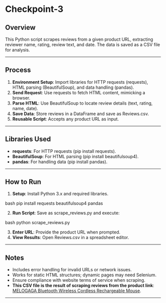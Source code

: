 # Checkpoint-3

## Overview

This Python script scrapes reviews from a given product URL, extracting reviewer name, rating, review text, and date. The data is saved as a CSV file for analysis.

---

## Process

1. **Environment Setup**: Import libraries for HTTP requests (requests), HTML parsing (BeautifulSoup), and data handling (pandas).
2. **Send Request**: Use requests to fetch HTML content, mimicking a browser.
3. **Parse HTML**: Use BeautifulSoup to locate review details (text, rating, name, date).
4. **Save Data**: Store reviews in a DataFrame and save as Reviews.csv.
5. **Reusable Script**: Accepts any product URL as input.

---

## Libraries Used

- **requests**: For HTTP requests (pip install requests).
- **BeautifulSoup**: For HTML parsing (pip install beautifulsoup4).
- **pandas**: For handling data (pip install pandas).

---

## How to Run

1. **Setup**: Install Python 3.x and required libraries.
   
bash
   pip install requests beautifulsoup4 pandas

2. **Run Script**: Save as scrape_reviews.py and execute:
   
bash
   python scrape_reviews.py

3. **Enter URL**: Provide the product URL when prompted.
4. **View Results**: Open Reviews.csv in a spreadsheet editor.

---

## Notes

- Includes error handling for invalid URLs or network issues.
- Works for static HTML structures; dynamic pages may need Selenium.
- Ensure compliance with website terms of service when scraping.
- **This CSV file is the result of scraping reviews from the product link**: [MELOGAGA Bluetooth Wireless Cordless Rechargeable Mouse](https://www.amazon.com/MELOGAGA-Bluetooth-Wireless-Cordless-Rechargeable/dp/B0DK7SPK6T/ref=sr_1_5?_encoding=UTF8&content-id=amzn1.sym.12129333-2117-4490-9c17-6d31baf0582a&dib=eyJ2IjoiMSJ9.gfAyBOD1LGYUxsD6p4bPCxpYVW8cP5sZ12qMIUi5XcERzhBLQyTsh-ruobn6jM2jEalRrpLsABaNZYjjK-hIbmzWXprYRpGhson-GaUZxgYup4rrezVICBYHChhPSyMwVXiTl0AHT77rIt_8P4SnzyzuNRCC62-59wQ_COpqp3lx62dKLFgWvFKkXFHmUfkAOuITng6pzQIhzfOd0uJuUOssoCJ1r-K-SUUPzw_IJ_A.ye3NxRxK5HkBa1lCFdeojsO6WwQHAOYMTl0V-KvFm9k&dib_tag=se&keywords=gaming%2Bmouse&pd_rd_r=5ae0299e-79d9-4b94-8f7d-59ba69463838&pd_rd_w=eETzR&pd_rd_wg=GkH85&qid=1737777955&sr=8-5&th=1).

---


